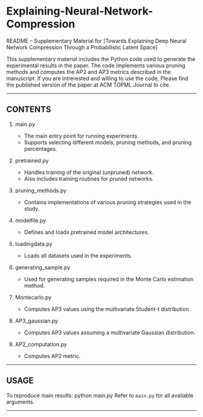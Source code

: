 # Explaining-Neural-Network-Compression

README – Supplementary Material for [Towards Explaining Deep Neural Network Compression Through a Probabilistic Latent Space]

This supplementary material includes the Python code used to generate the experimental results in the paper. The code implements various pruning methods and computes the AP2 and AP3 metrics described in the manuscript.
If you are intrerested and willing to use the code, Please find the published version of the paper at ACM TOPML Journal to cite.

--------------------------------------------------------------------------------
CONTENTS
--------------------------------------------------------------------------------

1. main.py  
   - The main entry point for running experiments.  
   - Supports selecting different models, pruning methods, and pruning percentages.

2. pretrained.py  
   - Handles training of the original (unpruned) network.  
   - Also includes training routines for pruned networks.

3. pruning_methods.py  
   - Contains implementations of various pruning strategies used in the study.

4. modelfile.py  
   - Defines and loads pretrained model architectures.

5. loadingdata.py  
   - Loads all datasets used in the experiments.

6. generating_sample.py  
   - Used for generating samples required in the Monte Carlo estimation method.

7. Montecarlo.py  
   - Computes AP3 values using the multivariate Student-t distribution.

8. AP3_gaussian.py  
   - Computes AP3 values assuming a multivariate Gaussian distribution.

9. AP2_computation.py  
   - Computes AP2 metric.

--------------------------------------------------------------------------------
USAGE
--------------------------------------------------------------------------------

To reproduce main results:
    python main.py 
Refer to `main.py` for all available arguments.

----------------------------------------------------------------------------

